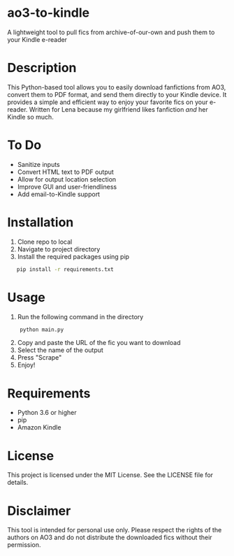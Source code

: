 # ao3-to-kindle
A lightweight tool to pull fics from archive-of-our-own and push them to your Kindle e-reader

# Description

This Python-based tool allows you to easily download fanfictions from AO3, convert them to PDF format, and send them directly to your Kindle device. It provides a simple and efficient way to enjoy your favorite fics on your e-reader. Written for Lena because my girlfriend likes fanfiction *and* her Kindle so much.

# To Do

- Sanitize inputs
- Convert HTML text to PDF output
- Allow for output location selection
- Improve GUI and user-friendliness
- Add email-to-Kindle support

# Installation

1. Clone repo to local
2. Navigate to project directory
3. Install the required packages using pip
```bash
   pip install -r requirements.txt
   ```
# Usage

1. Run the following command in the directory
```bash
    python main.py
  ```
2. Copy and paste the URL of the fic you want to download
3. Select the name of the output
4. Press "Scrape"
5. Enjoy!

# Requirements

- Python 3.6 or higher
- pip
- Amazon Kindle

# License
This project is licensed under the MIT License. See the LICENSE file for details.

# Disclaimer
This tool is intended for personal use only. Please respect the rights of the authors on AO3 and do not distribute the downloaded fics without their permission.
